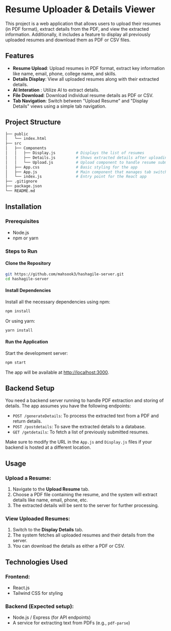 # Resume Uploader & Details Viewer

This project is a web application that allows users to upload their resumes (in PDF format), extract details from the PDF, and view the extracted information. Additionally, it includes a feature to display all previously uploaded resumes and download them as PDF or CSV files.

## Features

- **Resume Upload**: Upload resumes in PDF format, extract key information like name, email, phone, college name, and skills.
- **Details Display**: View all uploaded resumes along with their extracted details.
- **AI Interation** : Utilize AI to extract details.
- **File Download**: Download individual resume details as PDF or CSV.
- **Tab Navigation**: Switch between "Upload Resume" and "Display Details" views using a simple tab navigation.

## Project Structure

```bash
├── public
│   └── index.html
├── src
│   ├── Components
│   │   ├── Display.js         # Displays the list of resumes
│   │   ├── Details.js         # Shows extracted details after uploading a resume
│   │   └── Upload.js          # Upload component to handle resume submission
│   ├── App.css                # Basic styling for the app
│   ├── App.js                 # Main component that manages tab switching and state
│   └── index.js               # Entry point for the React app
├── .gitignore
├── package.json
└── README.md
```

## Installation

### Prerequisites

- Node.js
- npm or yarn

### Steps to Run

#### Clone the Repository

```bash
git https://github.com/mahsook3/hashagile-server.git
cd hashagile-server
```

#### Install Dependencies

Install all the necessary dependencies using npm:

```bash
npm install
```

Or using yarn:

```bash
yarn install
```

#### Run the Application

Start the development server:

```bash
npm start
```

The app will be available at [http://localhost:3000](http://localhost:3000).

## Backend Setup

You need a backend server running to handle PDF extraction and storing of details. The app assumes you have the following endpoints:

- `POST /generateDetails`: To process the extracted text from a PDF and return details.
- `POST /postdetails`: To save the extracted details to a database.
- `GET /getdetails`: To fetch a list of previously submitted resumes.

Make sure to modify the URL in the `App.js` and `Display.js` files if your backend is hosted at a different location.

## Usage

### Upload a Resume:

1. Navigate to the **Upload Resume** tab.
2. Choose a PDF file containing the resume, and the system will extract details like name, email, phone, etc.
3. The extracted details will be sent to the server for further processing.

### View Uploaded Resumes:

1. Switch to the **Display Details** tab.
2. The system fetches all uploaded resumes and their details from the server.
3. You can download the details as either a PDF or CSV.

## Technologies Used

### Frontend:

- React.js
- Tailwind CSS for styling

### Backend (Expected setup):

- Node.js / Express (for API endpoints)
- A service for extracting text from PDFs (e.g., `pdf-parse`)